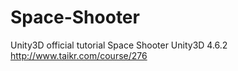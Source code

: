 # Space-Shooter
Unity3D official tutorial Space Shooter
Unity3D 4.6.2
http://www.taikr.com/course/276
